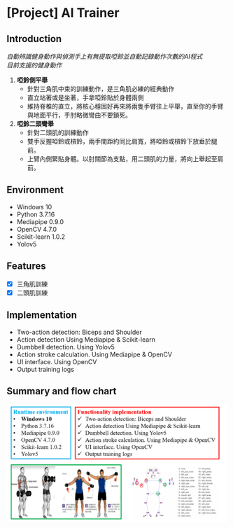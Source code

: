 # [Project] AI Trainer
## Introduction
*自動辨識健身動作與偵測手上有無提取啞鈴並自動記錄動作次數的AI程式*<br>
*目前支援的健身動作*
1. **啞鈴側平舉**
   - 針對三角肌中束的訓練動作，是三角肌必練的經典動作<br>
   - 直立站著或是坐著，手拿啞鈴貼於身體兩側<br>
   - 維持脊椎的直立，將核心穩固好再來將兩隻手臂往上平舉，直至你的手臂與地面平行，手肘略微彎曲不要鎖死。<br>
2. **啞鈴二頭彎舉**
   - 針對二頭肌的訓練動作<br>
   - 雙手反握啞鈴或槓鈴，兩手間距約同比肩寬，將啞鈴或槓鈴下放垂於腿前。<br>
   - 上臂內側緊貼身體。以肘關節為支點，用二頭肌的力量，將向上舉起至肩前。<br>
## Environment
- Windows 10
- Python 3.7.16
- Mediapipe 0.9.0
- OpenCV 4.7.0
- Scikit-learn 1.0.2
- Yolov5

## Features
- [x] 三角肌訓練
- [x] 二頭肌訓練
## Implementation
- Two-action detection: Biceps and Shoulder<br>
- Action detection Using Mediapipe & Scikit-learn<br>
- Dumbbell detection. Using Yolov5<br>
- Action stroke calculation. Using Mediapipe & OpenCV<br>
- UI interface. Using OpenCV<br>
- Output training logs<br>

## Summary and flow chart

![This is an alt text.](AITRAINER.PNG)




